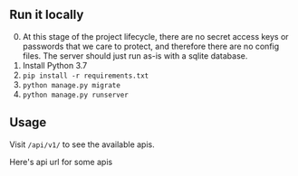 
## Run it locally

0. At this stage of the project lifecycle, there are no secret access keys or passwords that we
    care to protect, and therefore there are no config files. The server should just run as-is with a sqlite
    database.
1. Install Python 3.7
2. `pip install -r requirements.txt`
3. `python manage.py migrate`
4. `python manage.py runserver`

## Usage
Visit `/api/v1/` to see the available apis.

Here's api url for some apis

